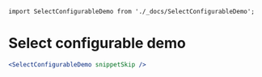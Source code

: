 ```imports
import SelectConfigurableDemo from './_docs/SelectConfigurableDemo';
```

# Select configurable demo
```jsx
<SelectConfigurableDemo snippetSkip />
```
